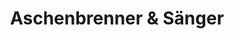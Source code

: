 ---
title: "Aschenbrenner & Sänger"
url: /nordhausen/aschenbrenner-und-saenger/
shop: Raumausstattung
---